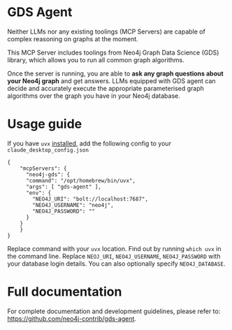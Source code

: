 # GDS Agent

Neither LLMs nor any existing toolings (MCP Servers) are capable of complex reasoning on graphs at the moment.

This MCP Server includes toolings from Neo4j Graph Data Science (GDS) library, which allows you to run all common graph algorithms.

Once the server is running, you are able to **ask any graph questions about your Neo4j graph** and get answers. LLMs equipped with GDS agent can decide and accurately execute the appropriate parameterised graph algorithms over the graph you have in your Neo4j database.


# Usage guide
If you have `uvx` [installed](https://docs.astral.sh/uv/getting-started/installation/), add the following config to your `claude_desktop_config.json`
```
{
    "mcpServers": {
      "neo4j-gds": {
      "command": "/opt/homebrew/bin/uvx",
      "args": [ "gds-agent" ],
      "env": {
        "NEO4J_URI": "bolt://localhost:7687",
        "NEO4J_USERNAME": "neo4j",
        "NEO4J_PASSWORD": ""
      }
    }
    }
}
```
Replace command with your `uvx` location. Find out by running `which uvx` in the command line.
Replace `NEOJ_URI`, `NEO4J_USERNAME`, `NEO4J_PASSWORD` with your database login details. You can also optionally specify `NEO4J_DATABASE`.

# Full documentation
For complete documentation and development guidelines, please refer to: https://github.com/neo4j-contrib/gds-agent.